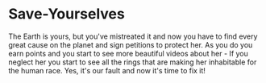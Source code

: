 Save-Yourselves
===============

The Earth is yours, but you've mistreated it and now you have to find every great cause on the planet and sign petitions to protect her.  As you do you earn points and you start to see more beautiful videos about her - If you neglect her you start to see all the rings that are making her inhabitable for the human race.  Yes, it's our fault and now it's time to fix it! 
